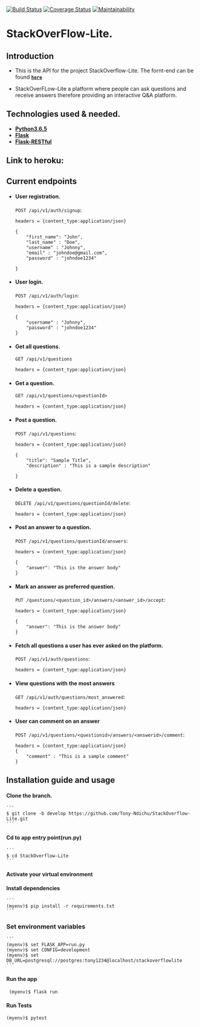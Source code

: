 [![Build Status](https://travis-ci.com/Tony-Ndichu/StackOverflow-Lite..svg?branch=develop&cacheBuster=1)](https://travis-ci.com/Tony-Ndichu/StackOverflow-Lite.)
[![Coverage Status](https://coveralls.io/repos/github/Tony-Ndichu/StackOverflow-Lite./badge.svg?branch=develop)](https://coveralls.io/github/Tony-Ndichu/StackOverflow-Lite.?branch=develop)
[![Maintainability](https://api.codeclimate.com/v1/badges/c10ba3fef8ed9ae5b71c/maintainability)](https://codeclimate.com/github/Tony-Ndichu/StackOverflow-Lite./maintainability)
# StackOverFlow-Lite.

## Introduction
* This is the API for the project StackOverflow-Lite. The fornt-end can be found  **[```here```](https://github.com/Tony-Ndichu/StackOverflow-Lite)**

* StackOverFLow-Lite a platform where people can ask questions and receive answers therefore providing an interactive Q&A platform.


## Technologies used & needed.
* **[Python3.6.5](https://www.python.org/downloads/release/python-365/)**
* **[Flask](flask.pocoo.org/)**
* **[Flask-RESTful](https://flask-restful.readthedocs.io/en/latest/)**

## Link to heroku:

## Current endpoints

* #### User registration.
    `POST /api/v1/auth/signup`: 
    ```
    headers = {content_type:application/json}

    {
        "first_name": "John",
        "last_name" : "Doe",
        "username" : "Johnny",
        "email" : "johndoe@gmail.com",
        "password" : "johndoe1234"

    }
    ```

* #### User login.
    `POST /api/v1/auth/login`: 
    ```
    headers = {content_type:application/json}

    {
        "username" : "Johnny",
        "password" : "johndoe1234"
    }
    ```

* #### Get all questions.
    `GET /api/v1/questions`
    ```
    headers = {content_type:application/json}
    ```


* #### Get a question.   
    `GET /api/v1/questions/<questionId>` 
    ```
    headers = {content_type:application/json} 
    ```
    
* #### Post a question.
    `POST /api/v1/questions`: 
    ```
    headers = {content_type:application/json}

    {
        "title": "Sample Title",
        "description" : "This is a sample description"

    }
    ```

* #### Delete a question.
    `DELETE /api/v1/questions/questionId/delete`:
    ```
    headers = {content_type:application/json}

    ```


* #### Post an answer to a question.
    `POST /api/v1/questions/questionId/answers`:
    ```
    headers = {content_type:application/json}

    {
        "answer": "This is the answer body"
    }
    ```
* #### Mark an answer as preferred question.
    `PUT /questions/<question_id>/answers/<answer_id>/accept`:
    ```
    headers = {content_type:application/json}

    {
        "answer": "This is the answer body"
    }
    ```

* #### Fetch all questions a user has ever asked on the platform.
    `POST /api/v1/auth/questions`:
    ```
    headers = {content_type:application/json}

    ```

* #### View questions with the most answers

    `GET /api/v1/auth/questions/most_answered`:
    ```
    headers = {content_type:application/json}

    ```
* #### User can comment on an answer

    `POST /api/v1/questions/<questionid>/answers/<answerid>/comment`:
    ```
    headers = {content_type:application/json}
    {
        "comment" : "This is a sample comment"
    }

    ```



## Installation guide and usage

 #### **Clone the branch.**
    ```
    $ git clone -b develop https://github.com/Tony-Ndichu/StackOverflow-Lite.git
    ```
 #### **Cd to app entry point(run.py)**
    ```
    $ cd StackOverflow-Lite   
    ```
 #### **Activate your virtual environment**
 
 #### **Install dependencies**
    ```
    (myenv)$ pip install -r requirements.txt
    ```
### **Set environment variables**
    ```
    (myenv)$ set FLASK_APP=run.py
    (myenv)$ set CONFIG=development
    (myenv)$ set DB_URL=postgresql://postgres:tony1234@localhost/stackoverflowlite
    ```

#### **Run the app**
   ```
    (myenv)$ flask run
   ```
#### **Run Tests**
  ```
  (myenv)$ pytest
  ```

